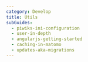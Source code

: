 ```yaml
---
category: Develop
title: Utils
subGuides:
  - piwiks-ini-configuration
  - user-in-depth
  - angularjs-getting-started
  - caching-in-matomo
  - updates-aka-migrations
---
```

